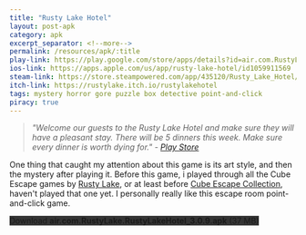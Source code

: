 ```yaml
---
title: "Rusty Lake Hotel"
layout: post-apk
category: apk
excerpt_separator: <!--more-->
permalink: /resources/apk/:title
play-link: https://play.google.com/store/apps/details?id=air.com.RustyLake.RustyLakeHotel
ios-link: https://apps.apple.com/us/app/rusty-lake-hotel/id1059911569
steam-link: https://store.steampowered.com/app/435120/Rusty_Lake_Hotel/
itch-link: https://rustylake.itch.io/rustylakehotel
tags: mystery horror gore puzzle box detective point-and-click
piracy: true
---
```


> _"Welcome our guests to the Rusty Lake Hotel and make sure they will have a pleasant stay. There will be 5 dinners this week. Make sure every dinner is worth dying for." - <a href="https://play.google.com/store/apps/details?id=air.com.RustyLake.RustyLakeHotel" target="_blank">Play Store</a>_

One thing that caught my attention about this game is its art style, and then the mystery after playing it. Before this game, i played through all the Cube Escape games by <a href="https://play.google.com/store/apps/dev?id=5341269538359321555" target="_blank">Rusty Lake</a>, or at least before <a href="https://play.google.com/store/apps/details?id=air.com.RustyLake.CubeEscapeCollection" target="_blank">Cube Escape Collection</a>, haven't played that one yet. I personally really like this escape room point-and-click game.

<div class="text-center">
    <a class="btn btn-dark btn-block w-100" onclick='apk("air.com.RustyLake.RustyLakeHotel_3.0.9.apk")' style="text-decoration: none; background-color: #333;"> Download <b>air.com.RustyLake.RustyLakeHotel_3.0.9.apk</b> (37 MB)</a>
</div>
